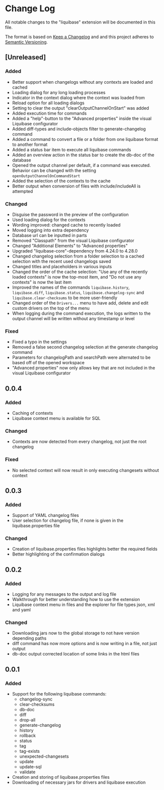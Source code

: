 # Change Log

All notable changes to the "liquibase" extension will be documented in this file.

The format is based on [Keep a Changelog](http://keepachangelog.com/) and and this project adheres to [Semantic Versioning](https://semver.org/spec/v2.0.0.html).

## [Unreleased]

### Added

- Better support when changelogs without any contexts are loaded and cached
- Loading dialog for any long loading processes
- Indicator in the context dialog where the context was loaded from
- Reload option for all loading dialogs
- Setting to clear the output "clearOutputChannelOnStart" was added
- Added execution time for commands
- Added a "help"-button to the "Advanced properties" inside the visual Liquibase configurator
- Added diff-types and include-objects filter to generate-changelog command
- Added a command to convert a file or a folder from one liquibase format to another format
- Added a status bar item to execute all liquibase commands
- Added an overview action in the status bar to create the db-doc of the database
- Opened the output channel per default, if a command was executed. Behavior can be changed with the setting `openOutputChannelOnCommandStart`
- Added the selection of the contexts to the cache
- Better output when conversion of files with include/includeAll is attempted

### Changed

- Disguise the password in the preview of the configuration
- Used loading dialog for the contexts
- Wording improved: changed cache to recently loaded
- Moved logging into extra dependency
- Database url can be inputted in parts
- Removed "Classpath" from the visual Liquibase configurator
- Changed "Additional Elements" to "Advanced properties"
- Upgraded "liquibase-core"-dependency from 4.24.0 to 4.28.0
- Changed changelog selection from a folder selection to a cached selection with the recent used changelogs saved
- Changed titles and placeholders in various inputs
- Changed the order of the cache selection: "Use any of the recently loaded contexts" is now the top-most item, and "Do not use any contexts" is now the last item
- Improved the names of the commands `liquibase.history`, `liquibase.diff`, `liquibase.status`, `liquibase.changelog-sync` and `liquibase.clear-checksums` to be more user-friendly
- Changed order of the `Drivers...` menu to have add, delete and edit custom drivers on the top of the menu
- When logging during the command execution, the logs written to the output channel will be written without any timestamp or level

### Fixed

- Fixed a typo in the settings
- Removed a false second changelog selection at the generate changelog command
- Parameters for changelogPath and searchPath were alternated to be based off of the opened workspace
- "Advanced properties" now only allows key that are not included in the visual Liquibase configurator

## 0.0.4

### Added

- Caching of contexts
- Liquibase context menu is available for SQL

### Changed

- Contexts are now detected from every changelog, not just the root changelog

### Fixed

- No selected context will now result in only executing changesets without context

## 0.0.3

### Added

- Support of YAML changelog files
- User selection for changelog file, if none is given in the liquibase.properties file

### Changed

- Creation of liquibase.properties files highlights better the required fields
- Better highlighting of the confirmation dialogs

## 0.0.2

### Added

- Logging for any messages to the output and log file
- Walkthrough for better understanding how to use the extension
- Liquibase context menu in files and the explorer for file types json, xml and yaml

### Changed

- Downloading jars now to the global storage to not have version depending paths
- diff command has now more options and is now writing in a file, not just output
- db-doc output corrected location of some links in the html files

## 0.0.1

### Added

- Support for the following liquibase commands:
  - changelog-sync
  - clear-checksums
  - db-doc
  - diff
  - drop-all
  - generate-changelog
  - history
  - rollback
  - status
  - tag
  - tag-exists
  - unexpected-changesets
  - update
  - update-sql
  - validate
- Creation and storing of liquibase.properties files
- Downloading of necessary jars for drivers and liquibase execution
